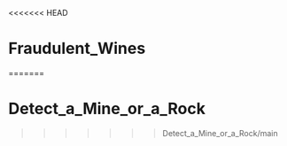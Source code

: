 <<<<<<< HEAD
# Fraudulent_Wines
=======
# Detect_a_Mine_or_a_Rock
>>>>>>> Detect_a_Mine_or_a_Rock/main
